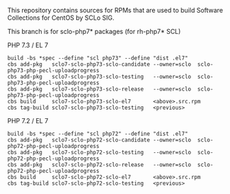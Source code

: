 This repository contains sources for RPMs that are used
to build Software Collections for CentOS by SCLo SIG.

This branch is for sclo-php7* packages (for rh-php7* SCL)

PHP 7.3 / EL 7

    build -bs *spec --define "scl php73" --define "dist .el7"
    cbs add-pkg   sclo7-sclo-php73-sclo-candidate --owner=sclo  sclo-php73-php-pecl-uploadprogress
    cbs add-pkg   sclo7-sclo-php73-sclo-testing   --owner=sclo  sclo-php73-php-pecl-uploadprogress
    cbs add-pkg   sclo7-sclo-php73-sclo-release   --owner=sclo  sclo-php73-php-pecl-uploadprogress
    cbs build     sclo7-sclo-php73-sclo-el7       <above>.src.rpm
    cbs tag-build sclo7-sclo-php73-sclo-testing   <previous>

PHP 7.2 / EL 7

    build -bs *spec --define "scl php72" --define "dist .el7"
    cbs add-pkg   sclo7-sclo-php72-sclo-candidate --owner=sclo  sclo-php72-php-pecl-uploadprogress
    cbs add-pkg   sclo7-sclo-php72-sclo-testing   --owner=sclo  sclo-php72-php-pecl-uploadprogress
    cbs add-pkg   sclo7-sclo-php72-sclo-release   --owner=sclo  sclo-php72-php-pecl-uploadprogress
    cbs build     sclo7-sclo-php72-sclo-el7       <above>.src.rpm
    cbs tag-build sclo7-sclo-php72-sclo-testing   <previous>

